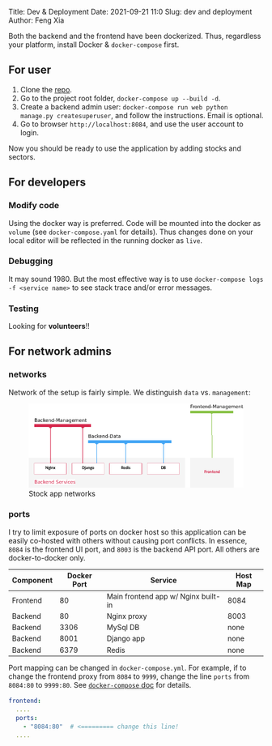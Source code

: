 Title: Dev & Deployment
Date: 2021-09-21 11:0
Slug: dev and deployment
Author: Feng Xia

Both the backend and the frontend have been dockerized. Thus,
regardless your platform, install Docker & `docker-compose` first.

## For user

1. Clone the [repo][1].
2. Go to the project root folder, `docker-compose up --build -d`.
3. Create a backend admin user: `docker-compose run web python
   manage.py createsuperuser`, and follow the instructions. Email is
   optional.
4. Go to browser `http://localhost:8084`, and use the user account to
   login.

Now you should be ready to use the application by adding stocks and
sectors.

## For developers

### Modify code

Using the docker way is preferred. Code will be mounted into the
docker as `volume` (see `docker-compose.yaml` for details). Thus
changes done on your local editor will be reflected in the running
docker as `live`.

### Debugging

It may sound 1980. But the most effective way is to use
`docker-compose logs -f <service name>` to see stack trace and/or
error messages.

### Testing

Looking for **volunteers**!!

## For network admins

### networks

Network of the setup is fairly simple. We distinguish `data` vs. `management`:

<figure class="col s12 center">
  <img src="images/backend%20network.png"/>
  <figcaption>Stock app networks</figcaption>
</figure>

### ports

I try to limit exposure of ports on docker host so this application
can be easily co-hosted with others without causing port conflicts.
In essence, `8084` is the frontend UI port, and `8003` is the backend
API port. All others are docker-to-docker only.

| Component | Docker Port | Service                             | Host Map |
|-----------|-------------|-------------------------------------|----------|
| Frontend  | 80          | Main frontend app w/ Nginx built-in | 8084     |
| Backend   | 80          | Nginx proxy                         | 8003     |
| Backend   | 3306        | MySql DB                            | none     |
| Backend   | 8001        | Django app                          | none     |
| Backend   | 6379        | Redis                               | none     |

Port mapping can be changed in `docker-compose.yml`. For example, if
to change the frontend proxy from `8084` to `9999`, change the line
`ports` from `8084:80` to `9999:80`. See [`docker-compose` doc][2] for
details.

```yaml
frontend:
  ....
  ports:
    - "8084:80"  # <========= change this line!
  ....
```

[1]: https://github.com/fengxia41103/stock
[2]: https://docs.docker.com/compose/compose-file/compose-file-v3/#ports

